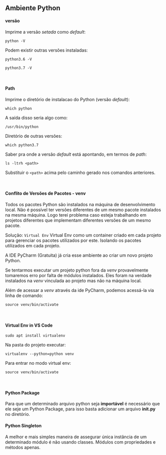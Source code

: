 ## Ambiente Python

#### versão
Imprime a versão _setada_ como _default_:
```
python -V
``` 

Podem existir outras versões instaladas:
```
python3.6 -V
``` 
```
python3.7 -V
``` 

<br>

#### Path 
Imprime o diretório de instalacao do Python (versão _default_):
```
which python
``` 
A saída disso seria algo como:
```
/usr/bin/python
```

Diretório de outras versões:
```
which python3.7
``` 

Saber pra onde a versão _default_ está apontando, em termos de _path_:
```
ls -ltrh <path>
``` 
Substituir o `<path>` acima pelo caminho gerado nos comandos anteriores.


<br>

#### Conflito de Versões de Pacotes - venv

Todos os pacotes Python são instalados na máquina de desenvolvimento local. Não é possível ter versões diferentes de um mesmo pacote instalados na mesma máquina. Logo terei problema caso esteja trabalhando em projetos diferentes que implementam diferentes versões de um mesmo pacote. 

Solução: `Virtual Env`
Virtual Env como um container criado em cada projeto para gerenciar os pacotes utilizados por este. Isolando os pacotes utilizados em cada projeto.

A IDE PyCharm (Gratuita) já cria esse ambiente ao criar um novo projeto Python.

Se tentarmos executar um projeto python fora da _venv_ provavelmente tomaremos erro por falta de módulos instalados. Eles foram na verdade instalados na _venv_ vinculada ao projeto mas não na máquina local.

Além de acessar a _venv_ através da ide PyCharm, podemos acessá-la via linha de comando:
```
source venv/bin/activate
```
<br>


#### Virtual Env in VS Code
```
sudo apt install virtualenv
```
Na pasta do projeto executar:
```
virtualenv --python=python venv
```
Para entrar no modo virtual env:
```
source venv/bin/activate
```

<br>

#### Python Package 
Para que um determinado arquivo python seja **importável** é necessário que ele seje um Python Package, para isso basta adicionar um arquivo **__init__.py** no diretório.




#### Python Singleton

A melhor e mais simples maneira de assegurar única instância de um determinado módulo é não usando classes. Módulos com propriedades e métodos apenas. 